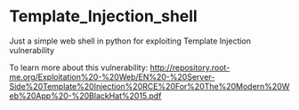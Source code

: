 # Template_Injection_shell
Just a simple web shell in python for exploiting Template Injection vulnerability

To learn more about this vulnerability: http://repository.root-me.org/Exploitation%20-%20Web/EN%20-%20Server-Side%20Template%20Injection%20RCE%20For%20The%20Modern%20Web%20App%20-%20BlackHat%2015.pdf
